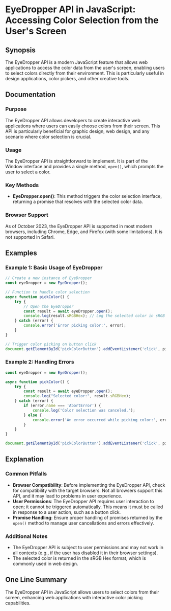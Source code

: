 <!--
Meta Description: # EyeDropper API in JavaScript: Accessing Color Selection from the User's Screen ## Synopsis The EyeDropper API is a modern JavaScript feature that al...
Meta Keywords: eyedropper, color, api, user, error
-->

# EyeDropper API in JavaScript: Accessing Color Selection from the User's Screen

## Synopsis
The EyeDropper API is a modern JavaScript feature that allows web applications to access the color data from the user's screen, enabling users to select colors directly from their environment. This is particularly useful in design applications, color pickers, and other creative tools.

## Documentation

### Purpose
The EyeDropper API allows developers to create interactive web applications where users can easily choose colors from their screen. This API is particularly beneficial for graphic design, web design, and any scenario where color selection is crucial.

### Usage
The EyeDropper API is straightforward to implement. It is part of the Window interface and provides a single method, `open()`, which prompts the user to select a color.

### Key Methods
- **EyeDropper.open()**: This method triggers the color selection interface, returning a promise that resolves with the selected color data.

### Browser Support
As of October 2023, the EyeDropper API is supported in most modern browsers, including Chrome, Edge, and Firefox (with some limitations). It is not supported in Safari.

## Examples

### Example 1: Basic Usage of EyeDropper
```javascript
// Create a new instance of EyeDropper
const eyeDropper = new EyeDropper();

// Function to handle color selection
async function pickColor() {
    try {
        // Open the EyeDropper
        const result = await eyeDropper.open();
        console.log(result.sRGBHex); // Log the selected color in sRGB Hex format
    } catch (error) {
        console.error('Error picking color:', error);
    }
}

// Trigger color picking on button click
document.getElementById('pickColorButton').addEventListener('click', pickColor);
```

### Example 2: Handling Errors
```javascript
const eyeDropper = new EyeDropper();

async function pickColor() {
    try {
        const result = await eyeDropper.open();
        console.log("Selected color:", result.sRGBHex);
    } catch (error) {
        if (error.name === 'AbortError') {
            console.log('Color selection was canceled.');
        } else {
            console.error('An error occurred while picking color:', error);
        }
    }
}

document.getElementById('pickColorButton').addEventListener('click', pickColor);
```

## Explanation

### Common Pitfalls
- **Browser Compatibility**: Before implementing the EyeDropper API, check for compatibility with the target browsers. Not all browsers support this API, and it may lead to problems in user experience.
- **User Permissions**: The EyeDropper API requires user interaction to open; it cannot be triggered automatically. This means it must be called in response to a user action, such as a button click.
- **Promise Handling**: Ensure proper handling of promises returned by the `open()` method to manage user cancellations and errors effectively.

### Additional Notes
- The EyeDropper API is subject to user permissions and may not work in all contexts (e.g., if the user has disabled it in their browser settings).
- The selected color is returned in the sRGB Hex format, which is commonly used in web design.

## One Line Summary
The EyeDropper API in JavaScript allows users to select colors from their screen, enhancing web applications with interactive color picking capabilities.